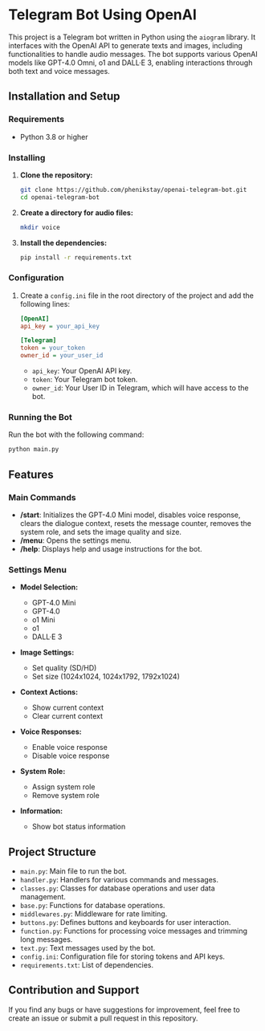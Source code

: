 # Telegram Bot Using OpenAI

This project is a Telegram bot written in Python using the `aiogram` library. It interfaces with the OpenAI API to generate texts and images, including functionalities to handle audio messages. The bot supports various OpenAI models like GPT-4.0 Omni, o1 and DALL·E 3, enabling interactions through both text and voice messages.

## Installation and Setup

### Requirements
- Python 3.8 or higher

### Installing

1. **Clone the repository:**
   ```bash
   git clone https://github.com/phenikstay/openai-telegram-bot.git
   cd openai-telegram-bot
   ```

2. **Create a directory for audio files:**
   ```bash
   mkdir voice
   ```

3. **Install the dependencies:**
   ```bash
   pip install -r requirements.txt
   ```

### Configuration

1. Create a `config.ini` file in the root directory of the project and add the following lines:

   ```ini
   [OpenAI]
   api_key = your_api_key

   [Telegram]
   token = your_token
   owner_id = your_user_id
   ```

   - `api_key`: Your OpenAI API key.
   - `token`: Your Telegram bot token.
   - `owner_id`: Your User ID in Telegram, which will have access to the bot.

### Running the Bot

Run the bot with the following command:
```bash
python main.py
```

## Features

### Main Commands

- **/start**: Initializes the GPT-4.0 Mini model, disables voice response, clears the dialogue context, resets the message counter, removes the system role, and sets the image quality and size.
- **/menu**: Opens the settings menu.
- **/help**: Displays help and usage instructions for the bot.

### Settings Menu

- **Model Selection:**
  - GPT-4.0 Mini
  - GPT-4.0
  - o1 Mini
  - o1
  - DALL·E 3

- **Image Settings:**
  - Set quality (SD/HD)
  - Set size (1024x1024, 1024x1792, 1792x1024)

- **Context Actions:**
  - Show current context
  - Clear current context

- **Voice Responses:**
  - Enable voice response
  - Disable voice response

- **System Role:**
  - Assign system role
  - Remove system role

- **Information:**
  - Show bot status information

## Project Structure

- `main.py`: Main file to run the bot.
- `handler.py`: Handlers for various commands and messages.
- `classes.py`: Classes for database operations and user data management.
- `base.py`: Functions for database operations.
- `middlewares.py`: Middleware for rate limiting.
- `buttons.py`: Defines buttons and keyboards for user interaction.
- `function.py`: Functions for processing voice messages and trimming long messages.
- `text.py`: Text messages used by the bot.
- `config.ini`: Configuration file for storing tokens and API keys.
- `requirements.txt`: List of dependencies.

## Contribution and Support

If you find any bugs or have suggestions for improvement, feel free to create an issue or submit a pull request in this repository.
